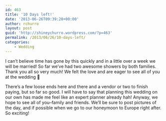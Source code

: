 ```yaml
---
id: 463
title: '10 Days left!'
date: '2013-06-26T09:39:20+00:00'
author: rchurro
layout: post
guid: 'http://shineychurro.wordpress.com/?p=463'
permalink: /2013/06/26/10-days-left/
categories:
    - Wedding
---
```


I can’t believe time has gone by this quickly and in a little over a week we will be married! So far we’ve had two awesome showers by both families. Thank you all so very much! We felt the love and are eager to see all of you at the wedding 🙂

There’s a few loose ends here and there and a vendor or two to finish paying, but so far so good. I will have to say that planning this wedding on our own has made me feel like an expert planner already hah! Anyway, we hope to see all of you–family and friends. We’ll be sure to post pictures of the day, and if possible when we go to our honeymoon to Europe right after. So exciting!